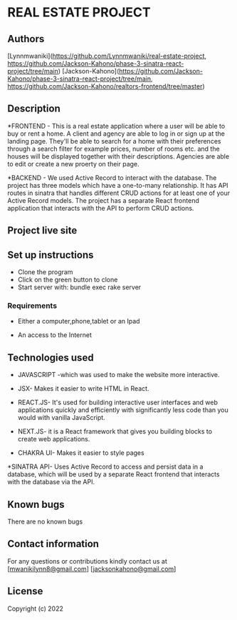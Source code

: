 # REAL ESTATE PROJECT
## Authors
[Lynnmwaniki](https://github.com/Lynnmwaniki/real-estate-project, https://github.com/Jackson-Kahono/phase-3-sinatra-react-project/tree/main)
[Jackson-Kahono](https://github.com/Jackson-Kahono/phase-3-sinatra-react-project/tree/main, https://github.com/Jackson-Kahono/realtors-frontend/tree/master)



## Description
*FRONTEND - This is a real estate application where a user will be able to buy or rent a home. A client and agency are able to log in or sign up at the landing page. They'll be able to search for a home with their preferences through a search filter for example prices, number of rooms etc. and the houses will be displayed together with their descriptions. Agencies are able to edit or create a new proerty on their page.

*BACKEND - We used Active Record to interact with the database. The project has three models which have a one-to-many relationship. It has API routes in sinatra that handles different CRUD actions for at least one of your Active Record models. The project has a separate React frontend application that interacts with the API to perform CRUD actions.

## Project live site


## Set up instructions
* Clone the program
* Click on the green button to clone
* Start server with: bundle exec rake server

### Requirements

* Either a computer,phone,tablet or an Ipad

* An access to the Internet

## Technologies used
* JAVASCRIPT -which was used to make the website more interactive.

* JSX- Makes it easier to write HTML in React.

* REACT.JS- It's used for building interactive user interfaces and web applications quickly and efficiently with significantly less code than you would with vanilla JavaScript.

* NEXT.JS- it is a React framework that gives you building blocks to create web applications.

* CHAKRA UI- Makes it easier to style pages

*SINATRA API- Uses Active Record to access and persist data in a database, which will be used by a separate React frontend that interacts with the database via the API.


## Known bugs
There are no known bugs

## Contact information
For any questions or contributions kindly contact us at [mwanikilynn8@gmail.com] [jacksonkahono@gmail.com]

## License
Copyright (c) 2022 
